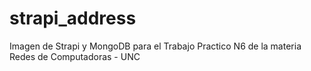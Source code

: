 # strapi_address
Imagen de Strapi y MongoDB para el Trabajo Practico N6 de la materia Redes de Computadoras - UNC

